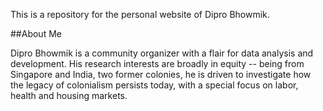 This is a repository for the personal website of Dipro Bhowmik.

##About Me

Dipro Bhowmik is a community organizer with a flair for data analysis and development. His research interests are broadly in equity -- being from Singapore and India, two former colonies, he is driven to investigate how the legacy of colonialism persists today, with a special focus on labor, health and housing markets.
